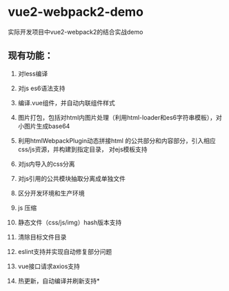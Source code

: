 # vue2-webpack2-demo
实际开发项目中vue2-webpack2的结合实战demo

## 现有功能：

1. 对less编译

2. 对js es6语法支持

3. 编译.vue组件，并自动内联组件样式

4. 图片打包，包括对html内图片处理（利用html-loader和es6字符串模板），对小图片生成base64

5. 利用htmlWebpackPlugin动态拼接html 的公共部分和内容部分，引入相应css/js资源，并构建到指定目录， 对ejs模板支持

6. 对js内导入的css分离

7. 对js引用的公共模块抽取分离成单独文件

8. 区分开发环境和生产环境

9. js 压缩

10. 静态文件（css/js/img）hash版本支持

11. 清除目标文件目录

12. eslint支持并实现自动修复部分问题 

13. vue接口请求axios支持

14. 热更新，自动编译并刷新支持*